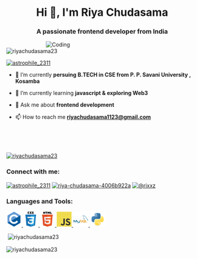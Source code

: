 <h1 align="center">Hi 👋, I'm Riya Chudasama</h1>
<h3 align="center">A passionate frontend developer from India</h3>
<img align="right" alt="Coding" width="400" src="https://cdn.dribbble.com/users/17707/screenshots/2413754/rrr.gif">

<p align="left"> <img src="https://komarev.com/ghpvc/?username=riyachudasama23&label=Profile%20views&color=0e75b6&style=flat" alt="riyachudasama23" /> </p>


<p align="left"> <a href="https://twitter.com/astrophile_2311" target="blank"><img src="https://img.shields.io/twitter/follow/astrophile_2311?logo=twitter&style=for-the-badge" alt="astrophile_2311" /></a> </p>

- 🔭 I’m currently **persuing B.TECH in CSE from P. P. Savani University , Kosamba**

- 🌱 I’m currently learning **javascript & exploring Web3**

- 💬 Ask me about **frontend development**

- 📫 How to reach me **riyachudasama1123@gmail.com**

<br>
<br>
<br>

<p align="left"> <a href="https://github.com/ryo-ma/github-profile-trophy"><img src="https://github-profile-trophy.vercel.app/?username=riyachudasama23" alt="riyachudasama23" /></a> </p>

<h3 align="left">Connect with me:</h3>
<p align="left">
<a href="https://twitter.com/astrophile_2311" target="blank"><img align="center" src="https://raw.githubusercontent.com/rahuldkjain/github-profile-readme-generator/master/src/images/icons/Social/twitter.svg" alt="astrophile_2311" height="30" width="40" /></a>
<a href="https://linkedin.com/in/riya-chudasama-4006b922a" target="blank"><img align="center" src="https://raw.githubusercontent.com/rahuldkjain/github-profile-readme-generator/master/src/images/icons/Social/linked-in-alt.svg" alt="riya-chudasama-4006b922a" height="30" width="40" /></a>
<a href="https://hashnode.com/@rixxz" target="blank"><img align="center" src="https://raw.githubusercontent.com/rahuldkjain/github-profile-readme-generator/master/src/images/icons/Social/hashnode.svg" alt="@rixxz" height="30" width="40" /></a>
</p>

<h3 align="left">Languages and Tools:</h3>
<p align="left"> <a href="https://www.cprogramming.com/" target="_blank" rel="noreferrer"> <img src="https://raw.githubusercontent.com/devicons/devicon/master/icons/c/c-original.svg" alt="c" width="40" height="40"/> </a> <a href="https://www.w3schools.com/css/" target="_blank" rel="noreferrer"> <img src="https://raw.githubusercontent.com/devicons/devicon/master/icons/css3/css3-original-wordmark.svg" alt="css3" width="40" height="40"/> </a> <a href="https://www.w3.org/html/" target="_blank" rel="noreferrer"> <img src="https://raw.githubusercontent.com/devicons/devicon/master/icons/html5/html5-original-wordmark.svg" alt="html5" width="40" height="40"/> </a> <a href="https://developer.mozilla.org/en-US/docs/Web/JavaScript" target="_blank" rel="noreferrer"> <img src="https://raw.githubusercontent.com/devicons/devicon/master/icons/javascript/javascript-original.svg" alt="javascript" width="40" height="40"/> </a> <a href="https://www.mysql.com/" target="_blank" rel="noreferrer"> <img src="https://raw.githubusercontent.com/devicons/devicon/master/icons/mysql/mysql-original-wordmark.svg" alt="mysql" width="40" height="40"/> </a> <a href="https://www.python.org" target="_blank" rel="noreferrer"> <img src="https://raw.githubusercontent.com/devicons/devicon/master/icons/python/python-original.svg" alt="python" width="40" height="40"/> </a> </p>

<p>&nbsp;<img align="center" src="https://github-readme-stats.vercel.app/api?username=riyachudasama23&show_icons=true&locale=en" alt="riyachudasama23" /></p>

<p><img align="center" src="https://github-readme-streak-stats.herokuapp.com/?user=riyachudasama23&" alt="riyachudasama23" /></p>


